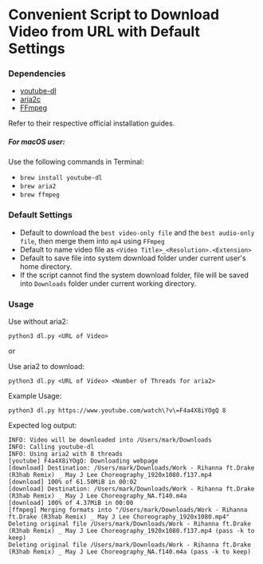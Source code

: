 # Convenient Script to Download Video from URL with Default Settings

### Dependencies
- [youtube-dl](https://github.com/ytdl-org/youtube-dl)
- [aria2c](https://aria2.github.io/)
- [FFmpeg](https://ffmpeg.org/)

Refer to their respective official installation guides.

##### For macOS user:

Use the following commands in Terminal:

- `brew install youtube-dl`
- `brew aria2`
- `brew ffmpeg`




### Default Settings

- Default to download the `best video-only file` and the `best audio-only file`, then merge them into `mp4` using `FFmpeg`
- Default to name video file as `<Video Title>_<Resolution>.<Extension>`
- Default to save file into system download folder under current user's home directory.
- If the script cannot find the system download folder, file will be saved into `Downloads` folder under current working directory.


### Usage

Use without aria2:
```
python3 dl.py <URL of Video>
```
or

Use aria2 to download:
```
python3 dl.py <URL of Video> <Number of Threads for aria2>
```

Example Usage:
```
python3 dl.py https://www.youtube.com/watch\?v\=F4a4X8iYOgQ 8
```

Expected log output:
```
INFO: Video will be downloaded into /Users/mark/Downloads
INFO: Calling youtube-dl
INFO: Using aria2 with 8 threads
[youtube] F4a4X8iYOgQ: Downloading webpage
[download] Destination: /Users/mark/Downloads/Work - Rihanna ft.Drake (R3hab Remix) _ May J Lee Choreography_1920x1080.f137.mp4
[download] 100% of 61.50MiB in 00:02
[download] Destination: /Users/mark/Downloads/Work - Rihanna ft.Drake (R3hab Remix) _ May J Lee Choreography_NA.f140.m4a
[download] 100% of 4.37MiB in 00:00
[ffmpeg] Merging formats into "/Users/mark/Downloads/Work - Rihanna ft.Drake (R3hab Remix) _ May J Lee Choreography_1920x1080.mp4"
Deleting original file /Users/mark/Downloads/Work - Rihanna ft.Drake (R3hab Remix) _ May J Lee Choreography_1920x1080.f137.mp4 (pass -k to keep)
Deleting original file /Users/mark/Downloads/Work - Rihanna ft.Drake (R3hab Remix) _ May J Lee Choreography_NA.f140.m4a (pass -k to keep)
```
